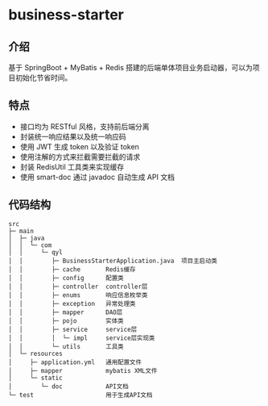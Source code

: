 # business-starter

## 介绍

基于 SpringBoot + MyBatis + Redis 搭建的后端单体项目业务启动器，可以为项目初始化节省时间。



## 特点

- 接口均为 RESTful 风格，支持前后端分离
- 封装统一响应结果以及统一响应码
- 使用 JWT 生成 token 以及验证 token
- 使用注解的方式来拦截需要拦截的请求
- 封装 RedisUtil 工具类来实现缓存
- 使用 smart-doc 通过 javadoc 自动生成 API 文档



## 代码结构

```
src
├─ main
│  ├─ java
│  │  └─ com
│  │     └─ qyl
│  │        ├─ BusinessStarterApplication.java  项目主启动类
│  │        ├─ cache  	   Redis缓存
│  │        ├─ config      配置类
│  │        ├─ controller  controller层
│  │        ├─ enums       响应信息枚举类
│  │        ├─ exception   异常处理类
│  │        ├─ mapper      DAO层
│  │        ├─ pojo        实体类
│  │        ├─ service     service层
│  │        │  └─ impl     service层实现类
│  │        └─ utils	   工具类
│  └─ resources
│     ├─ application.yml   通用配置文件
│     ├─ mapper            mybatis XML文件
│     └─ static
│        └─ doc            API文档
└─ test                    用于生成API文档
```


